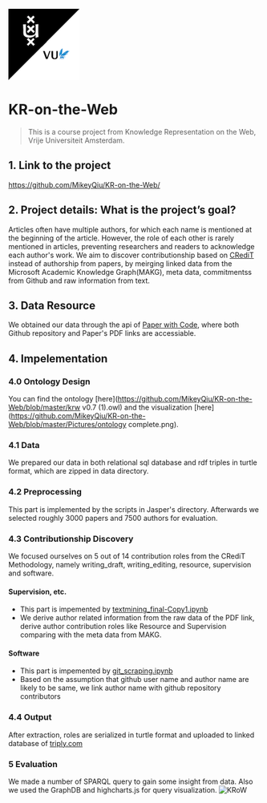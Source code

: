 <img src="https://github.com/MikeyQiu/KR-on-the-Web/blob/master/Pictures/Logo.png" title="KRoW" alt="KRoW"></a>
# KR-on-the-Web
> This is a course project from Knowledge Representation on the Web, Vrije Universiteit Amsterdam.
## 1. Link to the project 
https://github.com/MikeyQiu/KR-on-the-Web/
## 2. Project details: What is the project’s goal? 
Articles often have multiple authors, for which each name is mentioned at the beginning of the article. However, the role of each other is rarely mentioned in articles, preventing researchers and readers to acknowledge each author's work. We aim to discover contributionship based on [CRediT](https://casrai.org/credit/) instead of authorship from papers, by meirging linked data from the Microsoft Academic Knowledge Graph(MAKG), meta data, commitmentss from Github and raw information from text.
## 3. Data Resource
We obtained our data through the api of [Paper with Code](https://paperswithcode.com/), where both Github repository and Paper's PDF links are accessiable.
## 4. Impelementation
### 4.0 Ontology Design 
You can find the ontology [here](https://github.com/MikeyQiu/KR-on-the-Web/blob/master/krw v0.7 (1).owl) and the visualization [here](https://github.com/MikeyQiu/KR-on-the-Web/blob/master/Pictures/ontology complete.png).
### 4.1 Data
We prepared our data in both relational sql database and rdf triples in turtle format, which are zipped in data directory.
### 4.2 Preprocessing
This part is implemented by the scripts in Jasper's directory. Afterwards we selected roughly 3000 papers and 7500 authors for evaluation.
### 4.3 Contributionship Discovery
We focused ourselves on 5 out of 14 contribution roles from the CRediT Methodology, namely writing_draft, writing_editing, resource, supervision and software.
#### Supervision, etc.

- This part is impemented by [textmining_final-Copy1.ipynb](https://github.com/MikeyQiu/KR-on-the-Web/blob/master/textmining_final-Copy1.ipynb)
- We derive author related information from the raw data of the PDF link, derive author contribution roles like Resource and Supervision comparing with the meta data from MAKG.


#### Software

- This part is impemented by [git_scraping.ipynb](https://github.com/MikeyQiu/KR-on-the-Web/blob/master/git_scraping.ipynb)
- Based on the assumption that github user name and author name are likely to be same, we link author name with github repository contributors



### 4.4 Output
After extraction, roles are serialized in turtle format and uploaded to linked database of [triply.com](https://triplydb.com/jasper-grannetia/KRW)

### 5 Evaluation
We made a number of SPARQL query to gain some insight from data. Also we used the GraphDB and highcharts.js for query visualization.
<img src="https://github.com/MikeyQiu/KR-on-the-Web/blob/master/Pictures/visualization.jpg" title="KRoW" alt="KRoW"></a>
